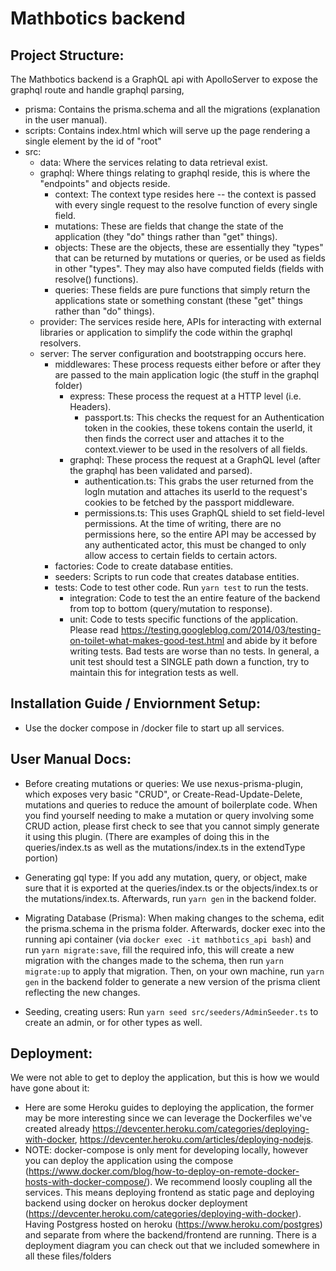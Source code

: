 # Mathbotics backend

## Project Structure:

The Mathbotics backend is a GraphQL api with ApolloServer to expose the graphql route and handle graphql parsing,

- prisma: Contains the prisma.schema and all the migrations (explanation in the user manual).
- scripts: Contains index.html which will serve up the page rendering a single element by the id of "root"
- src:
  - data: Where the services relating to data retrieval exist.
  - graphql: Where things relating to graphql reside, this is where the "endpoints" and objects reside.
    - context: The context type resides here -- the context is passed with every single request to the resolve function of every single field.
    - mutations: These are fields that change the state of the application (they "do" things rather than "get" things).
    - objects: These are the objects, these are essentially they "types" that can be returned by mutations or queries, or be used as fields in other "types". They may also have computed fields (fields with resolve() functions).
    - queries: These fields are pure functions that simply return the applications state or something constant (these "get" things rather than "do" things).
  - provider: The services reside here, APIs for interacting with external libraries or application to simplify the code within the graphql resolvers.
  - server: The server configuration and bootstrapping occurs here.
    - middlewares: These process requests either before or after they are passed to the main application logic (the stuff in the graphql folder)
      - express: These process the request at a HTTP level (i.e. Headers).
        - passport.ts: This checks the request for an Authentication token in the cookies, these tokens contain the userId, it then finds the correct user and attaches it to the context.viewer to be used in the resolvers of all fields.
      - graphql: These process the request at a GraphQL level (after the graphql has been validated and parsed).
        - authentication.ts: This grabs the user returned from the logIn mutation and attaches its userId to the request's cookies to be fetched by the passport middleware.
        - permissions.ts: This uses GraphQL shield to set field-level permissions. At the time of writing, there are no permissions here, so the entire API may be accessed by any authenticated actor, this must be changed to only allow access to certain fields to certain actors.
    - factories: Code to create database entities.
    - seeders: Scripts to run code that creates database entities.
    - tests: Code to test other code. Run `yarn test` to run the tests.
      - integration: Code to test the an entire feature of the backend from top to bottom (query/mutation to response).
      - unit: Code to tests specific functions of the application. Please read https://testing.googleblog.com/2014/03/testing-on-toilet-what-makes-good-test.html and abide by it before writing tests. Bad tests are worse than no tests. In general, a unit test should test a SINGLE path down a function, try to maintain this for integration tests as well.

## Installation Guide / Enviornment Setup:

- Use the docker compose in /docker file to start up all services.

## User Manual Docs:

- Before creating mutations or queries: We use nexus-prisma-plugin, which exposes very basic "CRUD", or Create-Read-Update-Delete, mutations and queries to reduce the amount of boilerplate code. When you find yourself needing to make a mutation or query involving some CRUD action, please first check to see that you cannot simply generate it using this plugin. (There are examples of doing this in the queries/index.ts as well as the mutations/index.ts in the extendType portion)

- Generating gql type: If you add any mutation, query, or object, make sure that it is exported at the queries/index.ts or the objects/index.ts or the mutations/index.ts. Afterwards, run `yarn gen` in the backend folder.

- Migrating Database (Prisma): When making changes to the schema, edit the prisma.schema in the prisma folder. Afterwards, docker exec into the running api container (via `docker exec -it mathbotics_api bash`) and run `yarn migrate:save`, fill the required info, this will create a new migration with the changes made to the schema, then run `yarn migrate:up` to apply that migration. Then, on your own machine, run `yarn gen` in the backend folder to generate a new version of the prisma client reflecting the new changes.

- Seeding, creating users: Run `yarn seed src/seeders/AdminSeeder.ts` to create an admin, or for other types as well.

## Deployment:

We were not able to get to deploy the application, but this is how we would have gone about it:

- Here are some Heroku guides to deploying the application, the former may be more interesting since we can leverage the Dockerfiles we've created already https://devcenter.heroku.com/categories/deploying-with-docker, https://devcenter.heroku.com/articles/deploying-nodejs.
- NOTE: docker-compose is only ment for developing locally, however you can deploy the application using the compose (https://www.docker.com/blog/how-to-deploy-on-remote-docker-hosts-with-docker-compose/). We recommend loosly coupling all the services. This means deploying frontend as static page and deploying backend using docker on herokus docker deployment (https://devcenter.heroku.com/categories/deploying-with-docker). Having Postgress hosted on heroku (https://www.heroku.com/postgres) and separate from where the backend/frontend are running. There is a deployment diagram you can check out that we included somewhere in all these files/folders
